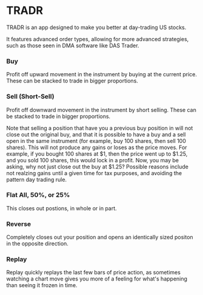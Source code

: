 # TRADR

TRADR is an app designed to make you better at day-trading US stocks.

It features advanced order types, allowing for more advanced strategies, such as those seen in DMA software like DAS Trader.

### Buy
Profit off upward movement in the instrument by buying at the current price.  These can be stacked to trade in bigger proportions.

### Sell (Short-Sell)
Profit off downward movement in the instrument by short selling.  These can be stacked to trade in bigger proportions.

Note that selling a position that have you a previous buy position in will not close out the original buy, and that it is possible to have a buy and a sell open in the same instrument (for example, buy 100 shares, then sell 100 shares).  This will not produce any gains or loses as the price moves.  For example, if you bought 100 shares at $1, then the price went up to $1.25, and you sold 100 shares, this would lock in a profit.  Now, you may be asking, why not just close out the buy at $1.25?  Possible reasons include not realzing gains until a given time for tax purposes, and avoiding the pattern day trading rule.

### Flat All, 50%, or 25%
This closes out postions, in whole or in part.

### Reverse
Completely closes out your position and opens an identically sized positon in the opposite direction.

### Replay
Replay quickly replays the last few bars of price action, as sometimes watching a chart move gives you more of a feeling for what's happening than seeing it frozen in time.

